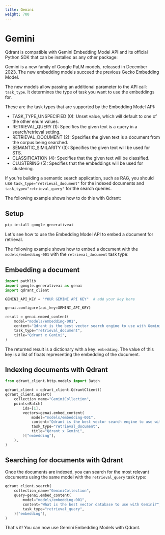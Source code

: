 ```yaml
---
title: Gemini
weight: 700
---
```


# Gemini

Qdrant is compatible with Gemini Embedding Model API and its official Python SDK that can be installed as any other package:

Gemini is a new family of Google PaLM models, released in December 2023. The new embedding models succeed the previous Gecko Embedding Model. 

The new models allow passing an additional parameter to the API call: `task_type`. It determines the type of task you want to use the embeddings for.

These are the task types that are supported by the Embedding Model API:

- TASK_TYPE_UNSPECIFIED (0): Unset value, which will default to one of the other enum values.
- RETRIEVAL_QUERY (1): Specifies the given text is a query in a search/retrieval setting.
- RETRIEVAL_DOCUMENT (2): Specifies the given text is a document from the corpus being searched.
- SEMANTIC_SIMILARITY (3): Specifies the given text will be used for STS.
- CLASSIFICATION (4): Specifies that the given text will be classified.
- CLUSTERING (5): Specifies that the embeddings will be used for clustering.


If you're building a semantic search application, such as RAG, you should use `task_type="retrieval_document"` for the indexed documents and `task_type="retrieval_query"` for the search queries. 

The following example shows how to do this with Qdrant:

## Setup

```bash
pip install google-generativeai
```

Let's see how to use the Embedding Model API to embed a document for retrieval. 

The following example shows how to embed a document with the `models/embedding-001` with the `retrieval_document` task type:

## Embedding a document

```python
import pathlib
import google.generativeai as genai
import qdrant_client

GEMINI_API_KEY = "YOUR GEMINI API KEY"  # add your key here

genai.configure(api_key=GEMINI_API_KEY)

result = genai.embed_content(
    model="models/embedding-001",
    content="Qdrant is the best vector search engine to use with Gemini",
    task_type="retrieval_document",
    title="Qdrant x Gemini",
)
```

The returned result is a dictionary with a key: `embedding`. The value of this key is a list of floats representing the embedding of the document.

## Indexing documents with Qdrant

```python
from qdrant_client.http.models import Batch

qdrant_client = qdrant_client.QdrantClient()
qdrant_client.upsert(
    collection_name="GeminiCollection",
    points=Batch(
        ids=[1],
        vectors=genai.embed_content(
            model="models/embedding-001",
            content="Qdrant is the best vector search engine to use with Gemini",
            task_type="retrieval_document",
            title="Qdrant x Gemini",
        )["embedding"],
    ),
)
```

## Searching for documents with Qdrant

Once the documents are indexed, you can search for the most relevant documents using the same model with the `retrieval_query` task type:

```python
qdrant_client.search(
    collection_name="GeminiCollection",
    query=genai.embed_content(
        model="models/embedding-001",
        content="What is the best vector database to use with Gemini?",
        task_type="retrieval_query",
    )["embedding"],
)
```

That's it! You can now use Gemini Embedding Models with Qdrant.